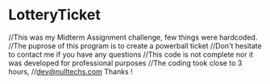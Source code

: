 # LotteryTicket

//This was my Midterm Assignment challenge, few things were hardcoded.
//The puprose of this program is to create a powerball ticket
//Don't hesitate to contact me if you have any questions
//This code is not complete nor it was developed for professional purposes
//The coding took close to 3 hours, 
//dev@nulltechs.com
Thanks !
